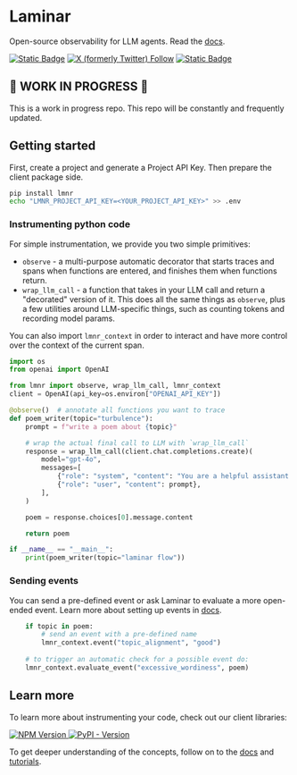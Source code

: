 # Laminar

Open-source observability for LLM agents. Read the [docs](https://docs.lmnr.ai).

<a href="https://www.ycombinator.com/companies/laminar-ai">![Static Badge](https://img.shields.io/badge/Y%20Combinator-S24-orange)</a>
<a href="https://x.com/lmnrai">![X (formerly Twitter) Follow](https://img.shields.io/twitter/follow/lmnr-ai)</a>
 <a href="https://discord.gg/nNFUUDAKub"> ![Static Badge](https://img.shields.io/badge/Join_Discord-464646?&logo=discord&logoColor=5865F2) </a>

 ## 🚧 WORK IN PROGRESS 🚧

 This is a work in progress repo. This repo will be constantly and frequently updated.

## Getting started

First, create a project and generate a Project API Key. Then prepare the client package side.

```sh
pip install lmnr
echo "LMNR_PROJECT_API_KEY=<YOUR_PROJECT_API_KEY>" >> .env
```

### Instrumenting python code

For simple instrumentation, we provide you two simple primitives:

- `observe` - a multi-purpose automatic decorator that starts traces and spans when functions are entered, and finishes them when functions return.
- `wrap_llm_call` - a function that takes in your LLM call and return a "decorated" version of it. This does all the same things as `observe`, plus
a few utilities around LLM-specific things, such as counting tokens and recording model params.

You can also import `lmnr_context` in order to interact and have more control over the context of the current span.

```python
import os
from openai import OpenAI

from lmnr import observe, wrap_llm_call, lmnr_context
client = OpenAI(api_key=os.environ["OPENAI_API_KEY"])

@observe()  # annotate all functions you want to trace
def poem_writer(topic="turbulence"):
    prompt = f"write a poem about {topic}"

    # wrap the actual final call to LLM with `wrap_llm_call`
    response = wrap_llm_call(client.chat.completions.create)(
        model="gpt-4o",
        messages=[
            {"role": "system", "content": "You are a helpful assistant."},
            {"role": "user", "content": prompt},
        ],
    )

    poem = response.choices[0].message.content

    return poem

if __name__ == "__main__":
    print(poem_writer(topic="laminar flow"))
```

### Sending events

You can send a pre-defined event or ask Laminar to evaluate a more open-ended event.
Learn more about setting up events in [docs](https://docs.lmnr.ai/events/introduction).

```python
    if topic in poem:
        # send an event with a pre-defined name
        lmnr_context.event("topic_alignment", "good")
    
    # to trigger an automatic check for a possible event do:
    lmnr_context.evaluate_event("excessive_wordiness", poem)
```

## Learn more

To learn more about instrumenting your code, check out our client libraries:

 <a href="https://www.npmjs.com/package/@lmnr-ai/lmnr"> ![NPM Version](https://img.shields.io/npm/v/%40lmnr-ai%2Flmnr?label=lmnr&logo=npm&logoColor=CB3837) </a>
 <a href="https://pypi.org/project/lmnr/"> ![PyPI - Version](https://img.shields.io/pypi/v/lmnr?label=lmnr&logo=pypi&logoColor=3775A9) </a>

To get deeper understanding of the concepts, follow on to the [docs](https://docs.lmnr.ai/) and [tutorials](https://docs.lmnr.ai/tutorials).
